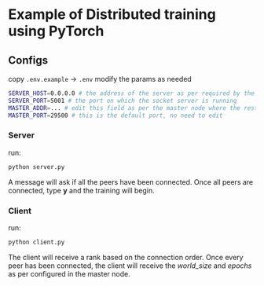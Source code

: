 # Example of Distributed training using PyTorch

## Configs
copy `.env.example` -> `.env`
modify the params as needed
```bash
SERVER_HOST=0.0.0.0 # the address of the server as per required by the socket library, don't edit if you don't know what you are doing
SERVER_PORT=5001 # the port on which the socket server is running
MASTER_ADDR=... # edit this field as per the master node where the rest of the nodes wiill sinchronize with
MASTER_PORT=29500 # this is the default port, no need to edit

```

### Server
run:
```bash
python server.py
```
A message will ask if all the peers have been connected. Once all peers are connected, type **y** and the training will begin.

### Client
run:
```bash
python client.py
```
The client will receive a rank based on the connection order. Once every peer has been connected, the client will receive the *world_size* and *epochs* as per configured in the master node.